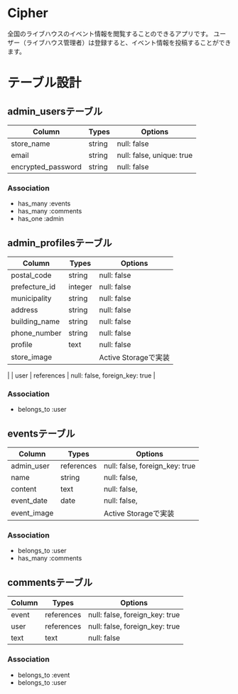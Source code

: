 # Cipher
全国のライブハウスのイベント情報を閲覧することのできるアプリです。
ユーザー（ライブハウス管理者）は登録すると、イベント情報を投稿することができます。




# テーブル設計

## admin_usersテーブル

| Column             | Types   | Options                    | 
| ------------------ | ------- | ---------------------------| 
| store_name         | string  |  null: false               | 
| email              | string  |  null: false, unique: true | 
| encrypted_password | string  |  null: false               | 

### Association
- has_many :events
- has_many :comments
- has_one :admin


## admin_profilesテーブル

| Column             | Types      | Options                        | 
| ------------------ | -------    | -------------------------------| 
| postal_code        | string     | null: false                    | 
| prefecture_id      | integer    | null: false                    | 
| municipality       | string     | null: false                    | 
| address            | string     | null: false                    | 
| building_name      | string     | null: false                    | 
| phone_number       | string     | null: false                    | 
| profile            | text       | null: false                    | 
| store_image       |            | Active Storageで実装            
| 
| user               | references | null: false, foreign_key: true |

### Association
- belongs_to :user


## eventsテーブル

| Column          | Types      | Options                        | 
| --------------- | ---------- | ------------------------------ | 
| admin_user      | references | null: false, foreign_key: true | 
| name            | string     | null: false,                   |
| content         | text       | null: false,                   | 
| event_date      | date       | null: false,                   | 
| event_image     |            | Active Storageで実装            | 


### Association
- belongs_to :user
- has_many :comments

## commentsテーブル
| Column          | Types      | Options                        | 
| --------------- | ---------- | ------------------------------ | 
| event           | references | null: false, foreign_key: true |
| user            | references | null: false, foreign_key: true |
| text            | text       | null: false                    | 


### Association

- belongs_to :event
- belongs_to :user
